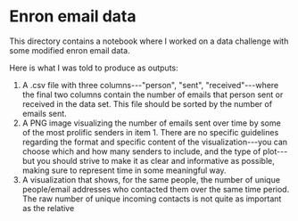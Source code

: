 # Enron email data

This directory contains a notebook where I worked on a data challenge with some modified enron email data.

Here is what I was told to produce as outputs:

1.	A .csv file with three columns---"person", "sent", "received"---where the final two columns contain the number of emails that person sent or received in the data set. This file should be sorted by the number of emails sent.
2.	A PNG image visualizing the number of emails sent over time by some of the most prolific senders in item 1. There are no specific guidelines regarding the format and specific content of the visualization---you can choose which and how many senders to include, and the type of plot---but you should strive to make it as clear and informative as possible, making sure to represent time in some meaningful way.
3.	A visualization that shows, for the same people, the number of unique people/email addresses who contacted them over the same time period. The raw number of unique incoming contacts is not quite as important as the relative 